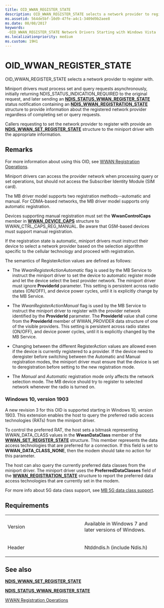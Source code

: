 ```yaml
---
title: OID_WWAN_REGISTER_STATE
description: OID_WWAN_REGISTER_STATE selects a network provider to register with.
ms.assetid: 564de5bf-10d9-47fe-a4c1-3409d9b2aee8
ms.date: 08/08/2017
keywords: 
 -OID_WWAN_REGISTER_STATE Network Drivers Starting with Windows Vista
ms.localizationpriority: medium
ms.custom: 19H1
---
```


# OID\_WWAN\_REGISTER\_STATE


OID\_WWAN\_REGISTER\_STATE selects a network provider to register with.

Miniport drivers must process set and query requests asynchronously, initially returning NDIS\_STATUS\_INDICATION\_REQUIRED to the original request, and later sending an [**NDIS\_STATUS\_WWAN\_REGISTER\_STATE**](ndis-status-wwan-register-state.md) status notification containing an [**NDIS\_WWAN\_REGISTRATION\_STATE**](https://msdn.microsoft.com/library/windows/hardware/ff567917) structure to provide information about the registered network provider regardless of completing set or query requests.

Callers requesting to set the network provider to register with provide an [**NDIS\_WWAN\_SET\_REGISTER\_STATE**](https://msdn.microsoft.com/library/windows/hardware/ff567926) structure to the miniport driver with the appropriate information.

Remarks
-------

For more information about using this OID, see [WWAN Registration Operations](https://msdn.microsoft.com/library/windows/hardware/ff559116).

Miniport drivers can access the provider network when processing query or set operations, but should not access the Subscriber Identity Module (SIM card).

The MB driver model supports two registration methods--automatic and manual. For CDMA-based networks, the MB driver model supports only automatic registration.

Devices supporting manual registration must set the **WwanControlCaps** member in [**WWAN\_DEVICE\_CAPS**](https://msdn.microsoft.com/library/windows/hardware/ff571204) structure to WWAN\_CTRL\_CAPS\_REG\_MANUAL. Be aware that GSM-based devices must support manual registration.

If the registration state is automatic, miniport drivers must instruct their device to select a network provider based on the selection algorithm specific to the cellular technology and proceed with registration.

The semantics of RegisterAction values are defined as follows:

-   The *WwanRegisterActionAutomatic* flag is used by the MB Service to instruct the miniport driver to set the device to automatic register mode and let the device select the best provider network. The miniport driver must ignore **ProviderId** parameter. This setting is persistent across radio states (ON/OFF), and device power cycles, until it is explicitly change by the MB Service.

-   The *WwanRegisterActionManual* flag is used by the MB Service to instruct the miniport driver to register with the provider network identified by the **ProviderId** parameter. The **ProviderId** value shall come from the **ProviderId** member of WWAN\_PROVIDER data structure of one of the visible providers. This setting is persistent across radio states (ON/OFF), and device power cycles, until it is explicitly changed by the MB Service.

-   Changing between the different RegisterAction values are allowed even if the device is currently registered to a provider. If the device need to deregister before switching between the Automatic and Manual registration modes, the miniport driver must ensure that the device is set to deregistration before setting to the new registration mode.

-   The *Manual* and *Automatic* registration mode only affects the network selection mode. The MB device should try to register to selected network whenever the radio is turned on.

### Windows 10, version 1903

A new revision 3 for this OID is supported starting in Windows 10, version 1903. This extension enables the host to query the preferred radio access technologies (RATs) from the miniport driver. 

To control the preferred RAT, the host sets a bitmask representing WWAN_DATA_CLASS values in the **WwanDataClass** member of the [**WWAN_SET_REGISTER_STATE**](https://docs.microsoft.com/windows-hardware/drivers/ddi/content/wwan/ns-wwan-_wwan_set_register_state) structure. This member represents the data access technologies that are preferred for a connection. If this field is set to **WWAN_DATA_CLASS_NONE**, then the modem should take no action for this parameter.

The host can also query the currently preferred data classes from the miniport driver. The miniport driver uses the **PreferredDataClasses** field of the [**WWAN_REGISTRATION_STATE**](https://docs.microsoft.com/windows-hardware/drivers/ddi/content/wwan/ns-wwan-_wwan_registration_state) structure to report the preferred data access technologies that are currently set in the modem.

For more info about 5G data class support, see [MB 5G data class support](mb-5g-data-class-support.md).

Requirements
------------

<table>
<colgroup>
<col width="50%" />
<col width="50%" />
</colgroup>
<tbody>
<tr class="odd">
<td><p>Version</p></td>
<td><p>Available in Windows 7 and later versions of Windows.</p></td>
</tr>
<tr class="even">
<td><p>Header</p></td>
<td>Ntddndis.h (include Ndis.h)</td>
</tr>
</tbody>
</table>

## See also


[**NDIS\_WWAN\_SET\_REGISTER\_STATE**](https://msdn.microsoft.com/library/windows/hardware/ff567926)

[**NDIS\_STATUS\_WWAN\_REGISTER\_STATE**](ndis-status-wwan-register-state.md)

[WWAN Registration Operations](https://msdn.microsoft.com/library/windows/hardware/ff559116)

 

 




